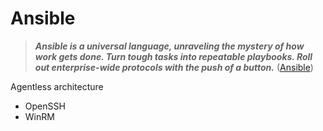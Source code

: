 # Ansible

> ***Ansible is a universal language, unraveling the mystery of how work gets done. Turn tough tasks into repeatable playbooks. Roll out enterprise-wide protocols with the push of a button.*** ([Ansible](https://www.ansible.com/))

Agentless architecture

* OpenSSH
* WinRM


